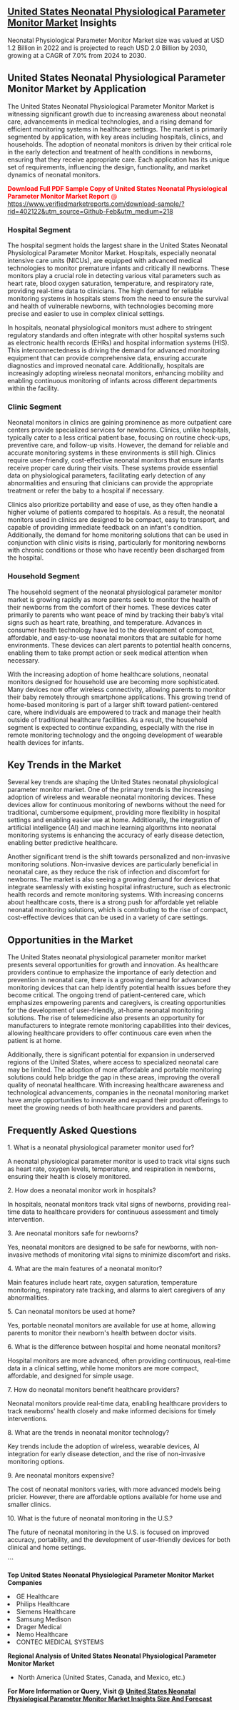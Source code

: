 <h2><a href="https://www.verifiedmarketreports.com/download-sample/?rid=402122&amp;utm_source=Github-Feb&amp;utm_medium=218" target="_blank">United States Neonatal Physiological Parameter Monitor Market</a> Insights</h2><p>Neonatal Physiological Parameter Monitor Market size was valued at USD 1.2 Billion in 2022 and is projected to reach USD 2.0 Billion by 2030, growing at a CAGR of 7.0% from 2024 to 2030.</p><p> <h2>United States Neonatal Physiological Parameter Monitor Market by Application</h2> <p>The United States Neonatal Physiological Parameter Monitor Market is witnessing significant growth due to increasing awareness about neonatal care, advancements in medical technologies, and a rising demand for efficient monitoring systems in healthcare settings. The market is primarily segmented by application, with key areas including hospitals, clinics, and households. The adoption of neonatal monitors is driven by their critical role in the early detection and treatment of health conditions in newborns, ensuring that they receive appropriate care. Each application has its unique set of requirements, influencing the design, functionality, and market dynamics of neonatal monitors.</p> <p><p><span class=""><span style="color: #ff0000;"><strong>Download Full PDF Sample Copy of United States Neonatal Physiological Parameter Monitor Market Report</strong> @ </span><a href="https://www.verifiedmarketreports.com/download-sample/?rid=402122&amp;utm_source=Github-Feb&amp;utm_medium=218" target="_blank">https://www.verifiedmarketreports.com/download-sample/?rid=402122&amp;utm_source=Github-Feb&amp;utm_medium=218</a></span></p></p> <h3>Hospital Segment</h3> <p>The hospital segment holds the largest share in the United States Neonatal Physiological Parameter Monitor Market. Hospitals, especially neonatal intensive care units (NICUs), are equipped with advanced medical technologies to monitor premature infants and critically ill newborns. These monitors play a crucial role in detecting various vital parameters such as heart rate, blood oxygen saturation, temperature, and respiratory rate, providing real-time data to clinicians. The high demand for reliable monitoring systems in hospitals stems from the need to ensure the survival and health of vulnerable newborns, with technologies becoming more precise and easier to use in complex clinical settings.</p> <p>In hospitals, neonatal physiological monitors must adhere to stringent regulatory standards and often integrate with other hospital systems such as electronic health records (EHRs) and hospital information systems (HIS). This interconnectedness is driving the demand for advanced monitoring equipment that can provide comprehensive data, ensuring accurate diagnostics and improved neonatal care. Additionally, hospitals are increasingly adopting wireless neonatal monitors, enhancing mobility and enabling continuous monitoring of infants across different departments within the facility.</p> <h3>Clinic Segment</h3> <p>Neonatal monitors in clinics are gaining prominence as more outpatient care centers provide specialized services for newborns. Clinics, unlike hospitals, typically cater to a less critical patient base, focusing on routine check-ups, preventive care, and follow-up visits. However, the demand for reliable and accurate monitoring systems in these environments is still high. Clinics require user-friendly, cost-effective neonatal monitors that ensure infants receive proper care during their visits. These systems provide essential data on physiological parameters, facilitating early detection of any abnormalities and ensuring that clinicians can provide the appropriate treatment or refer the baby to a hospital if necessary.</p> <p>Clinics also prioritize portability and ease of use, as they often handle a higher volume of patients compared to hospitals. As a result, the neonatal monitors used in clinics are designed to be compact, easy to transport, and capable of providing immediate feedback on an infant's condition. Additionally, the demand for home monitoring solutions that can be used in conjunction with clinic visits is rising, particularly for monitoring newborns with chronic conditions or those who have recently been discharged from the hospital.</p> <h3>Household Segment</h3> <p>The household segment of the neonatal physiological parameter monitor market is growing rapidly as more parents seek to monitor the health of their newborns from the comfort of their homes. These devices cater primarily to parents who want peace of mind by tracking their baby’s vital signs such as heart rate, breathing, and temperature. Advances in consumer health technology have led to the development of compact, affordable, and easy-to-use neonatal monitors that are suitable for home environments. These devices can alert parents to potential health concerns, enabling them to take prompt action or seek medical attention when necessary.</p> <p>With the increasing adoption of home healthcare solutions, neonatal monitors designed for household use are becoming more sophisticated. Many devices now offer wireless connectivity, allowing parents to monitor their baby remotely through smartphone applications. This growing trend of home-based monitoring is part of a larger shift toward patient-centered care, where individuals are empowered to track and manage their health outside of traditional healthcare facilities. As a result, the household segment is expected to continue expanding, especially with the rise in remote monitoring technology and the ongoing development of wearable health devices for infants.</p> <h2>Key Trends in the Market</h2> <p>Several key trends are shaping the United States neonatal physiological parameter monitor market. One of the primary trends is the increasing adoption of wireless and wearable neonatal monitoring devices. These devices allow for continuous monitoring of newborns without the need for traditional, cumbersome equipment, providing more flexibility in hospital settings and enabling easier use at home. Additionally, the integration of artificial intelligence (AI) and machine learning algorithms into neonatal monitoring systems is enhancing the accuracy of early disease detection, enabling better predictive healthcare.</p> <p>Another significant trend is the shift towards personalized and non-invasive monitoring solutions. Non-invasive devices are particularly beneficial in neonatal care, as they reduce the risk of infection and discomfort for newborns. The market is also seeing a growing demand for devices that integrate seamlessly with existing hospital infrastructure, such as electronic health records and remote monitoring systems. With increasing concerns about healthcare costs, there is a strong push for affordable yet reliable neonatal monitoring solutions, which is contributing to the rise of compact, cost-effective devices that can be used in a variety of care settings.</p> <h2>Opportunities in the Market</h2> <p>The United States neonatal physiological parameter monitor market presents several opportunities for growth and innovation. As healthcare providers continue to emphasize the importance of early detection and prevention in neonatal care, there is a growing demand for advanced monitoring devices that can help identify potential health issues before they become critical. The ongoing trend of patient-centered care, which emphasizes empowering parents and caregivers, is creating opportunities for the development of user-friendly, at-home neonatal monitoring solutions. The rise of telemedicine also presents an opportunity for manufacturers to integrate remote monitoring capabilities into their devices, allowing healthcare providers to offer continuous care even when the patient is at home.</p> <p>Additionally, there is significant potential for expansion in underserved regions of the United States, where access to specialized neonatal care may be limited. The adoption of more affordable and portable monitoring solutions could help bridge the gap in these areas, improving the overall quality of neonatal healthcare. With increasing healthcare awareness and technological advancements, companies in the neonatal monitoring market have ample opportunities to innovate and expand their product offerings to meet the growing needs of both healthcare providers and parents.</p> <h2>Frequently Asked Questions</h2> <p>1. What is a neonatal physiological parameter monitor used for?</p> <p>A neonatal physiological parameter monitor is used to track vital signs such as heart rate, oxygen levels, temperature, and respiration in newborns, ensuring their health is closely monitored.</p> <p>2. How does a neonatal monitor work in hospitals?</p> <p>In hospitals, neonatal monitors track vital signs of newborns, providing real-time data to healthcare providers for continuous assessment and timely intervention.</p> <p>3. Are neonatal monitors safe for newborns?</p> <p>Yes, neonatal monitors are designed to be safe for newborns, with non-invasive methods of monitoring vital signs to minimize discomfort and risks.</p> <p>4. What are the main features of a neonatal monitor?</p> <p>Main features include heart rate, oxygen saturation, temperature monitoring, respiratory rate tracking, and alarms to alert caregivers of any abnormalities.</p> <p>5. Can neonatal monitors be used at home?</p> <p>Yes, portable neonatal monitors are available for use at home, allowing parents to monitor their newborn's health between doctor visits.</p> <p>6. What is the difference between hospital and home neonatal monitors?</p> <p>Hospital monitors are more advanced, often providing continuous, real-time data in a clinical setting, while home monitors are more compact, affordable, and designed for simple usage.</p> <p>7. How do neonatal monitors benefit healthcare providers?</p> <p>Neonatal monitors provide real-time data, enabling healthcare providers to track newborns' health closely and make informed decisions for timely interventions.</p> <p>8. What are the trends in neonatal monitor technology?</p> <p>Key trends include the adoption of wireless, wearable devices, AI integration for early disease detection, and the rise of non-invasive monitoring options.</p> <p>9. Are neonatal monitors expensive?</p> <p>The cost of neonatal monitors varies, with more advanced models being pricier. However, there are affordable options available for home use and smaller clinics.</p> <p>10. What is the future of neonatal monitoring in the U.S.?</p> <p>The future of neonatal monitoring in the U.S. is focused on improved accuracy, portability, and the development of user-friendly devices for both clinical and home settings.</p> ```</p><p><strong>Top United States Neonatal Physiological Parameter Monitor Market Companies</strong></p><div data-test-id=""><p><li>GE Healthcare</li><li> Philips Healthcare</li><li> Siemens Healthcare</li><li> Samsung Medison</li><li> Drager Medical</li><li> Nemo Healthcare</li><li> CONTEC MEDICAL SYSTEMS</li></p><div><strong>Regional Analysis of&nbsp;United States Neonatal Physiological Parameter Monitor Market</strong></div><ul><li dir="ltr"><p dir="ltr">North America&nbsp;(United States, Canada, and Mexico, etc.)</p></li></ul><p><strong>For More Information or Query, Visit @&nbsp;</strong><strong><a href="https://www.verifiedmarketreports.com/product/neonatal-physiological-parameter-monitor-market/?utm_source=Github-Feb&amp;utm_medium=218" target="_blank">United States Neonatal Physiological Parameter Monitor Market Insights Size And Forecast</a></strong></p></div>
